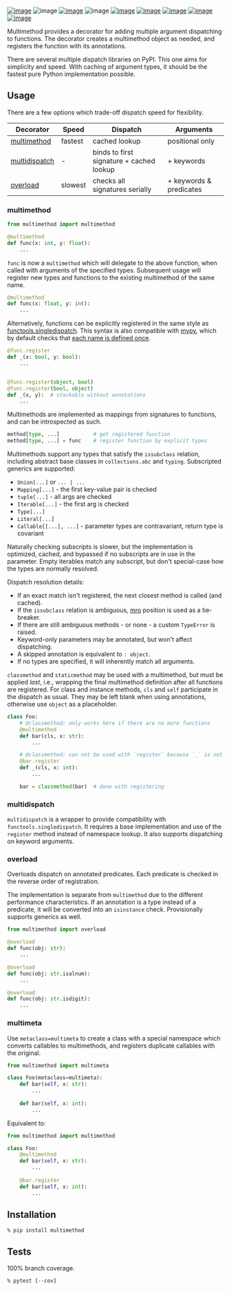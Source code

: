 [![image](https://img.shields.io/pypi/v/multimethod.svg)](https://pypi.org/project/multimethod/)
![image](https://img.shields.io/pypi/pyversions/multimethod.svg)
[![image](https://pepy.tech/badge/multimethod)](https://pepy.tech/project/multimethod)
![image](https://img.shields.io/pypi/status/multimethod.svg)
[![image](https://github.com/coady/multimethod/workflows/build/badge.svg)](https://github.com/coady/multimethod/actions)
[![image](https://codecov.io/gh/coady/multimethod/branch/main/graph/badge.svg)](https://codecov.io/gh/coady/multimethod/)
[![image](https://github.com/coady/multimethod/workflows/codeql/badge.svg)](https://github.com/coady/multimethod/security/code-scanning)
[![image](https://img.shields.io/badge/code%20style-black-000000.svg)](https://pypi.org/project/black/)
[![image](http://mypy-lang.org/static/mypy_badge.svg)](http://mypy-lang.org/)

Multimethod provides a decorator for adding multiple argument dispatching to functions. The decorator creates a multimethod object as needed, and registers the function with its annotations.

There are several multiple dispatch libraries on PyPI. This one aims for simplicity and speed. With caching of argument types, it should be the fastest pure Python implementation possible.

## Usage
There are a few options which trade-off dispatch speed for flexibility.

Decorator | Speed | Dispatch | Arguments
--------- | ----- | -------- | ---------
[multimethod](#multimethod) | fastest | cached lookup | positional only
[multidispatch](#multidispatch) | - | binds to first signature + cached lookup | + keywords
[overload](#overload) | slowest | checks all signatures serially | + keywords & predicates

### multimethod
```python
from multimethod import multimethod

@multimethod
def func(x: int, y: float):
    ...
```

`func` is now a `multimethod` which will delegate to the above function, when called with arguments of the specified types. Subsequent usage will register new types and functions to the existing multimethod of the same name.

```python
@multimethod
def func(x: float, y: int):
    ...
```

Alternatively, functions can be explicitly registered in the same style as [functools.singledispatch](https://docs.python.org/3/library/functools.html#functools.singledispatch). This syntax is also compatible with [mypy](http://mypy-lang.org), which by default checks that [each name is defined once](https://mypy.readthedocs.io/en/stable/error_code_list.html#check-that-each-name-is-defined-once-no-redef).

```python
@func.register
def _(x: bool, y: bool):
    ...


@func.register(object, bool)
@func.register(bool, object)
def _(x, y):  # stackable without annotations
    ...
```

Multimethods are implemented as mappings from signatures to functions, and can be introspected as such.

```python
method[type, ...]           # get registered function
method[type, ...] = func    # register function by explicit types
```

Multimethods support any types that satisfy the `issubclass` relation, including abstract base classes in `collections.abc` and `typing`. Subscripted generics are supported:
* `Union[...]` or `... | ...`
* `Mapping[...]` - the first key-value pair is checked
* `tuple[...]` - all args are checked
* `Iterable[...]` - the first arg is checked
* `Type[...]`
* `Literal[...]`
* `Callable[[...], ...]` - parameter types are contravariant, return type is covariant

Naturally checking subscripts is slower, but the implementation is optimized, cached, and bypassed if no subscripts are in use in the parameter. Empty iterables match any subscript, but don't special-case how the types are normally resolved.

Dispatch resolution details:
* If an exact match isn't registered, the next closest method is called (and cached).
* If the `issubclass` relation is ambiguous,
[mro](https://docs.python.org/3/library/stdtypes.html?highlight=mro#class.mro) position is used as a tie-breaker.
* If there are still ambiguous methods - or none - a custom `TypeError` is raised.
* Keyword-only parameters may be annotated, but won't affect dispatching.
* A skipped annotation is equivalent to `: object`.
* If no types are specified, it will inherently match all arguments.

`classmethod` and `staticmethod` may be used with a multimethod, but must be applied _last_, i.e., wrapping the final multimethod definition after all functions are registered. For class and instance methods, `cls` and `self` participate in the dispatch as usual. They may be left blank when using annotations, otherwise use `object` as a placeholder.

```python
class Foo:
    # @classmethod: only works here if there are no more functions
    @multimethod
    def bar(cls, x: str):
        ...

    # @classmethod: can not be used with `register` because `_` is not the multimethod
    @bar.register
    def _(cls, x: int):
        ...

    bar = classmethod(bar)  # done with registering
```

### multidispatch
`multidispatch` is a wrapper to provide compatibility with `functools.singledispatch`. It requires a base implementation and use of the `register` method instead of namespace lookup. It also supports dispatching on keyword arguments.

### overload
Overloads dispatch on annotated predicates. Each predicate is checked in the reverse order of registration.

The implementation is separate from `multimethod` due to the different performance characteristics. If an annotation is a type instead of a predicate, it will be converted into an `isinstance` check. Provisionally supports generics as well.

```python
from multimethod import overload

@overload
def func(obj: str):
    ...

@overload
def func(obj: str.isalnum):
    ...

@overload
def func(obj: str.isdigit):
    ...
```

### multimeta

Use `metaclass=multimeta` to create a class with a special namespace which converts callables to multimethods, and registers duplicate callables with the original.

```python
from multimethod import multimeta

class Foo(metaclass=multimeta):
    def bar(self, x: str):
        ...
        
    def bar(self, x: int):
        ...
```

Equivalent to:

```python
from multimethod import multimethod

class Foo:
    @multimethod
    def bar(self, x: str):
        ...
        
    @bar.register
    def bar(self, x: int):
        ...
```

## Installation

```console
% pip install multimethod
```

## Tests
100% branch coverage.

```console
% pytest [--cov]
```
